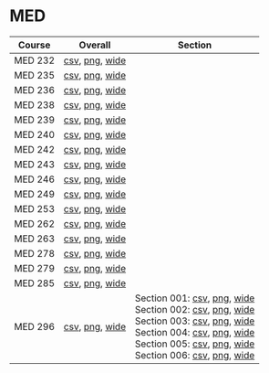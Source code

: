 # MED

| Course | Overall | Section |
| ------ | ------- | ------- |
| MED 232 | [csv](https://github.com/UCSD-Historical-Enrollment-Data/2024Winter/blob/main/overall/MED%20232.csv), [png](https://raw.githubusercontent.com/UCSD-Historical-Enrollment-Data/2024Winter/main/plot_overall/MED%20232.png), [wide](https://raw.githubusercontent.com/UCSD-Historical-Enrollment-Data/2024Winter/main/plot_overall_wide/MED%20232.png) |  |
| MED 235 | [csv](https://github.com/UCSD-Historical-Enrollment-Data/2024Winter/blob/main/overall/MED%20235.csv), [png](https://raw.githubusercontent.com/UCSD-Historical-Enrollment-Data/2024Winter/main/plot_overall/MED%20235.png), [wide](https://raw.githubusercontent.com/UCSD-Historical-Enrollment-Data/2024Winter/main/plot_overall_wide/MED%20235.png) |  |
| MED 236 | [csv](https://github.com/UCSD-Historical-Enrollment-Data/2024Winter/blob/main/overall/MED%20236.csv), [png](https://raw.githubusercontent.com/UCSD-Historical-Enrollment-Data/2024Winter/main/plot_overall/MED%20236.png), [wide](https://raw.githubusercontent.com/UCSD-Historical-Enrollment-Data/2024Winter/main/plot_overall_wide/MED%20236.png) |  |
| MED 238 | [csv](https://github.com/UCSD-Historical-Enrollment-Data/2024Winter/blob/main/overall/MED%20238.csv), [png](https://raw.githubusercontent.com/UCSD-Historical-Enrollment-Data/2024Winter/main/plot_overall/MED%20238.png), [wide](https://raw.githubusercontent.com/UCSD-Historical-Enrollment-Data/2024Winter/main/plot_overall_wide/MED%20238.png) |  |
| MED 239 | [csv](https://github.com/UCSD-Historical-Enrollment-Data/2024Winter/blob/main/overall/MED%20239.csv), [png](https://raw.githubusercontent.com/UCSD-Historical-Enrollment-Data/2024Winter/main/plot_overall/MED%20239.png), [wide](https://raw.githubusercontent.com/UCSD-Historical-Enrollment-Data/2024Winter/main/plot_overall_wide/MED%20239.png) |  |
| MED 240 | [csv](https://github.com/UCSD-Historical-Enrollment-Data/2024Winter/blob/main/overall/MED%20240.csv), [png](https://raw.githubusercontent.com/UCSD-Historical-Enrollment-Data/2024Winter/main/plot_overall/MED%20240.png), [wide](https://raw.githubusercontent.com/UCSD-Historical-Enrollment-Data/2024Winter/main/plot_overall_wide/MED%20240.png) |  |
| MED 242 | [csv](https://github.com/UCSD-Historical-Enrollment-Data/2024Winter/blob/main/overall/MED%20242.csv), [png](https://raw.githubusercontent.com/UCSD-Historical-Enrollment-Data/2024Winter/main/plot_overall/MED%20242.png), [wide](https://raw.githubusercontent.com/UCSD-Historical-Enrollment-Data/2024Winter/main/plot_overall_wide/MED%20242.png) |  |
| MED 243 | [csv](https://github.com/UCSD-Historical-Enrollment-Data/2024Winter/blob/main/overall/MED%20243.csv), [png](https://raw.githubusercontent.com/UCSD-Historical-Enrollment-Data/2024Winter/main/plot_overall/MED%20243.png), [wide](https://raw.githubusercontent.com/UCSD-Historical-Enrollment-Data/2024Winter/main/plot_overall_wide/MED%20243.png) |  |
| MED 246 | [csv](https://github.com/UCSD-Historical-Enrollment-Data/2024Winter/blob/main/overall/MED%20246.csv), [png](https://raw.githubusercontent.com/UCSD-Historical-Enrollment-Data/2024Winter/main/plot_overall/MED%20246.png), [wide](https://raw.githubusercontent.com/UCSD-Historical-Enrollment-Data/2024Winter/main/plot_overall_wide/MED%20246.png) |  |
| MED 249 | [csv](https://github.com/UCSD-Historical-Enrollment-Data/2024Winter/blob/main/overall/MED%20249.csv), [png](https://raw.githubusercontent.com/UCSD-Historical-Enrollment-Data/2024Winter/main/plot_overall/MED%20249.png), [wide](https://raw.githubusercontent.com/UCSD-Historical-Enrollment-Data/2024Winter/main/plot_overall_wide/MED%20249.png) |  |
| MED 253 | [csv](https://github.com/UCSD-Historical-Enrollment-Data/2024Winter/blob/main/overall/MED%20253.csv), [png](https://raw.githubusercontent.com/UCSD-Historical-Enrollment-Data/2024Winter/main/plot_overall/MED%20253.png), [wide](https://raw.githubusercontent.com/UCSD-Historical-Enrollment-Data/2024Winter/main/plot_overall_wide/MED%20253.png) |  |
| MED 262 | [csv](https://github.com/UCSD-Historical-Enrollment-Data/2024Winter/blob/main/overall/MED%20262.csv), [png](https://raw.githubusercontent.com/UCSD-Historical-Enrollment-Data/2024Winter/main/plot_overall/MED%20262.png), [wide](https://raw.githubusercontent.com/UCSD-Historical-Enrollment-Data/2024Winter/main/plot_overall_wide/MED%20262.png) |  |
| MED 263 | [csv](https://github.com/UCSD-Historical-Enrollment-Data/2024Winter/blob/main/overall/MED%20263.csv), [png](https://raw.githubusercontent.com/UCSD-Historical-Enrollment-Data/2024Winter/main/plot_overall/MED%20263.png), [wide](https://raw.githubusercontent.com/UCSD-Historical-Enrollment-Data/2024Winter/main/plot_overall_wide/MED%20263.png) |  |
| MED 278 | [csv](https://github.com/UCSD-Historical-Enrollment-Data/2024Winter/blob/main/overall/MED%20278.csv), [png](https://raw.githubusercontent.com/UCSD-Historical-Enrollment-Data/2024Winter/main/plot_overall/MED%20278.png), [wide](https://raw.githubusercontent.com/UCSD-Historical-Enrollment-Data/2024Winter/main/plot_overall_wide/MED%20278.png) |  |
| MED 279 | [csv](https://github.com/UCSD-Historical-Enrollment-Data/2024Winter/blob/main/overall/MED%20279.csv), [png](https://raw.githubusercontent.com/UCSD-Historical-Enrollment-Data/2024Winter/main/plot_overall/MED%20279.png), [wide](https://raw.githubusercontent.com/UCSD-Historical-Enrollment-Data/2024Winter/main/plot_overall_wide/MED%20279.png) |  |
| MED 285 | [csv](https://github.com/UCSD-Historical-Enrollment-Data/2024Winter/blob/main/overall/MED%20285.csv), [png](https://raw.githubusercontent.com/UCSD-Historical-Enrollment-Data/2024Winter/main/plot_overall/MED%20285.png), [wide](https://raw.githubusercontent.com/UCSD-Historical-Enrollment-Data/2024Winter/main/plot_overall_wide/MED%20285.png) |  |
| MED 296 | [csv](https://github.com/UCSD-Historical-Enrollment-Data/2024Winter/blob/main/overall/MED%20296.csv), [png](https://raw.githubusercontent.com/UCSD-Historical-Enrollment-Data/2024Winter/main/plot_overall/MED%20296.png), [wide](https://raw.githubusercontent.com/UCSD-Historical-Enrollment-Data/2024Winter/main/plot_overall_wide/MED%20296.png) | Section 001: [csv](https://github.com/UCSD-Historical-Enrollment-Data/2024Winter/blob/main/section/MED%20296_001.csv), [png](https://raw.githubusercontent.com/UCSD-Historical-Enrollment-Data/2024Winter/main/plot_section/MED%20296_001.png), [wide](https://raw.githubusercontent.com/UCSD-Historical-Enrollment-Data/2024Winter/main/plot_section_wide/MED%20296_001.png)<br>Section 002: [csv](https://github.com/UCSD-Historical-Enrollment-Data/2024Winter/blob/main/section/MED%20296_002.csv), [png](https://raw.githubusercontent.com/UCSD-Historical-Enrollment-Data/2024Winter/main/plot_section/MED%20296_002.png), [wide](https://raw.githubusercontent.com/UCSD-Historical-Enrollment-Data/2024Winter/main/plot_section_wide/MED%20296_002.png)<br>Section 003: [csv](https://github.com/UCSD-Historical-Enrollment-Data/2024Winter/blob/main/section/MED%20296_003.csv), [png](https://raw.githubusercontent.com/UCSD-Historical-Enrollment-Data/2024Winter/main/plot_section/MED%20296_003.png), [wide](https://raw.githubusercontent.com/UCSD-Historical-Enrollment-Data/2024Winter/main/plot_section_wide/MED%20296_003.png)<br>Section 004: [csv](https://github.com/UCSD-Historical-Enrollment-Data/2024Winter/blob/main/section/MED%20296_004.csv), [png](https://raw.githubusercontent.com/UCSD-Historical-Enrollment-Data/2024Winter/main/plot_section/MED%20296_004.png), [wide](https://raw.githubusercontent.com/UCSD-Historical-Enrollment-Data/2024Winter/main/plot_section_wide/MED%20296_004.png)<br>Section 005: [csv](https://github.com/UCSD-Historical-Enrollment-Data/2024Winter/blob/main/section/MED%20296_005.csv), [png](https://raw.githubusercontent.com/UCSD-Historical-Enrollment-Data/2024Winter/main/plot_section/MED%20296_005.png), [wide](https://raw.githubusercontent.com/UCSD-Historical-Enrollment-Data/2024Winter/main/plot_section_wide/MED%20296_005.png)<br>Section 006: [csv](https://github.com/UCSD-Historical-Enrollment-Data/2024Winter/blob/main/section/MED%20296_006.csv), [png](https://raw.githubusercontent.com/UCSD-Historical-Enrollment-Data/2024Winter/main/plot_section/MED%20296_006.png), [wide](https://raw.githubusercontent.com/UCSD-Historical-Enrollment-Data/2024Winter/main/plot_section_wide/MED%20296_006.png) |
